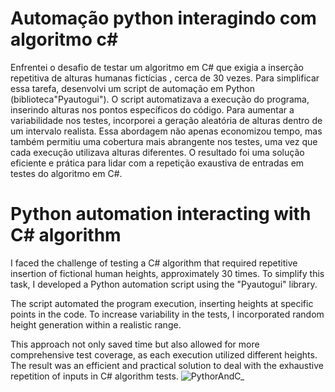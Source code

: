 # Automação python interagindo com algoritmo c#
Enfrentei o desafio de testar um algoritmo em C# que exigia a inserção repetitiva de alturas humanas fictícias , cerca de 30 vezes. Para simplificar essa tarefa, desenvolvi um script de automação em Python (biblioteca"Pyautogui").
O script automatizava a execução do programa, inserindo alturas nos pontos específicos do código. Para aumentar a variabilidade nos testes, incorporei a geração aleatória de alturas dentro de um intervalo realista.
Essa abordagem não apenas economizou tempo, mas também permitiu uma cobertura mais abrangente nos testes, uma vez que cada execução utilizava alturas diferentes. O resultado foi uma solução eficiente e prática para lidar com a repetição exaustiva de entradas em testes do algoritmo em C#.

# Python automation interacting with C# algorithm
I faced the challenge of testing a C# algorithm that required repetitive insertion of fictional human heights, approximately 30 times. To simplify this task, I developed a Python automation script using the "Pyautogui" library.

The script automated the program execution, inserting heights at specific points in the code. To increase variability in the tests, I incorporated random height generation within a realistic range.

This approach not only saved time but also allowed for more comprehensive test coverage, as each execution utilized different heights. The result was an efficient and practical solution to deal with the exhaustive repetition of inputs in C# algorithm tests.
![PythorAndC_](https://github.com/Arthur-byte-code/RPA-PythonAndCsharp/assets/152222113/6b8fefd6-ebd7-4f9f-a840-25072d31b346)
